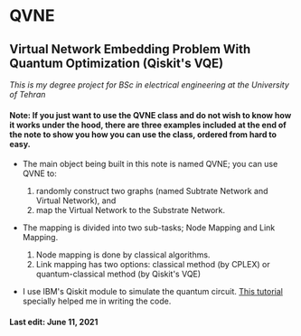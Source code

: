 # QVNE
## Virtual Network Embedding Problem With Quantum Optimization (Qiskit's VQE)

_This is my degree project for BSc in electrical engineering at the University of Tehran_


#### Note: If you just want to use the QVNE class and do not wish to know how it works under the hood, there are three examples included at the end of the note to show you how you can use the class, ordered from hard to easy.


* The main object being built in this note is named QVNE; you can use QVNE to:
  1. randomly construct two graphs (named Subtrate Network and Virtual Network), and
  2. map the Virtual Network to the Substrate Network.

* The mapping is divided into two sub-tasks; Node Mapping and Link Mapping.
  1. Node mapping is done by classical algorithms.
  2. Link mapping has two options: classical method (by CPLEX) or quantum-classical method (by Qiskit's VQE)

* I use IBM's Qiskit module to simulate the quantum circuit. 
[This tutorial](https://qiskit.org/documentation/tutorials/optimization/7_examples_vehicle_routing.html) specially helped me in writing the code.


#### Last edit: June 11, 2021

